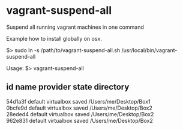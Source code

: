 # vagrant-suspend-all
Suspend all running vagrant machines in one command

Example how to install globally on osx.

$> sudo ln -s /path/to/vagrant-suspend-all.sh /usr/local/bin/vagrant-suspend-all

Usage:
$> vagrant-suspend-all

id       name    provider   state  directory                           
-----------------------------------------------------------------------
54d1a3f  default virtualbox saved  /Users/me/Desktop/Box1     
0bcfe9d  default virtualbox saved  /Users/me/Desktop/Box2      
28eded4  default virtualbox saved  /Users/me/Desktop/Box2     
962e831  default virtualbox saved  /Users/me/Desktop/Box2